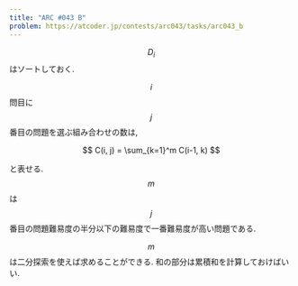 ```yaml
---
title: "ARC #043 B"
problem: https://atcoder.jp/contests/arc043/tasks/arc043_b
---
```

$$ D_i $$ はソートしておく.

$$ i $$ 問目に $$ j $$ 番目の問題を選ぶ組み合わせの数は,

$$
C(i, j) = \sum_{k=1}^m C(i-1, k)
$$

と表せる. $$ m $$ は $$ j $$ 番目の問題難易度の半分以下の難易度で一番難易度が高い問題である.

$$ m $$ は二分探索を使えば求めることができる. 和の部分は累積和を計算しておけばいい.
